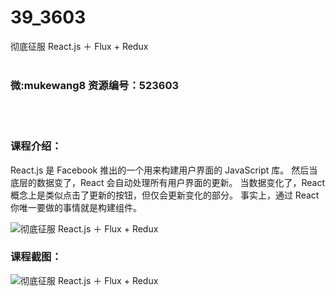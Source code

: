 # 39_3603
彻底征服 React.js ＋ Flux + Redux
<br/></br>
<h3>微:mukewang8 资源编号：523603</h3>
<br/></br>
<h3>课程介绍：</h3>
<p>React.js 是 Facebook 推出的一个用来构建用户界面的 JavaScript 库。 然后当底层的数据变了，React 会自动处理所有用户界面的更新。 当数据变化了，React 概念上是类似点击了更新的按钮，但仅会更新变化的部分。 事实上，通过 React 你唯一要做的事情就是构建组件。</p>
<p><img src="https://www.ko996.com/wp-content/uploads/img/2018/09/1-300x209.png" alt="彻底征服 React.js ＋ Flux + Redux"></p>
<h3>课程截图：</h3>
<p><img src="https://www.ko996.com/wp-content/uploads/img/2018/09/2-14.png" alt="彻底征服 React.js ＋ Flux + Redux"></p>
